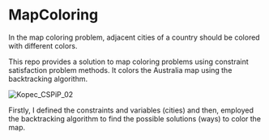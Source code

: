 # MapColoring
In the map coloring problem, adjacent cities of a country should be colored with different colors. 

This repo provides a solution to map coloring problems using constraint satisfaction problem methods. It colors the Australia map using the backtracking algorithm.


![Kopec_CSPiP_02](https://user-images.githubusercontent.com/55203321/147763530-25aeb164-129d-470d-97b2-2adfdd7cc7c5.png)


Firstly, I defined the constraints and variables (cities) and then, employed the backtracking algorithm to find the possible solutions (ways) to color the map.

